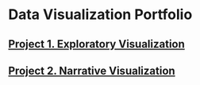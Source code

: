 # Data Visualization Portfolio
## [Project 1. Exploratory Visualization](https://github.com/nchikurova/Interactive-Data-Vis-Portfolio/tree/master/exploratory_project)
## [Project 2. Narrative Visualization](https://github.com/nchikurova/Interactive-Data-Vis-Portfolio/tree/master/project_2)
